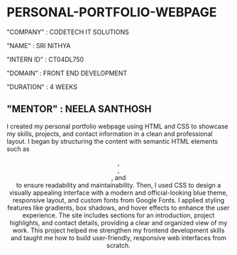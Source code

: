 # PERSONAL-PORTFOLIO-WEBPAGE

"COMPANY" : CODETECH IT SOLUTIONS
 
 "NAME" : SRI NITHYA

 "INTERN ID" : CT04DL750

 "DOMAIN" : FRONT END DEVELOPMENT

 "DURATION" : 4 WEEKS

 "MENTOR" : NEELA SANTHOSH  
----


I created my personal portfolio webpage using HTML and CSS to showcase my skills, projects, and contact information in a clean and professional layout. I began by structuring the content with semantic HTML elements such as <header>, <nav>, <section>, and <footer> to ensure readability and maintainability. Then, I used CSS to design a visually appealing interface with a modern and official-looking blue theme, responsive layout, and custom fonts from Google Fonts. I applied styling features like gradients, box shadows, and hover effects to enhance the user experience. The site includes sections for an introduction, project highlights, and contact details, providing a clear and organized view of my work. This project helped me strengthen my frontend development skills and taught me how to build user-friendly, responsive web interfaces from scratch.

